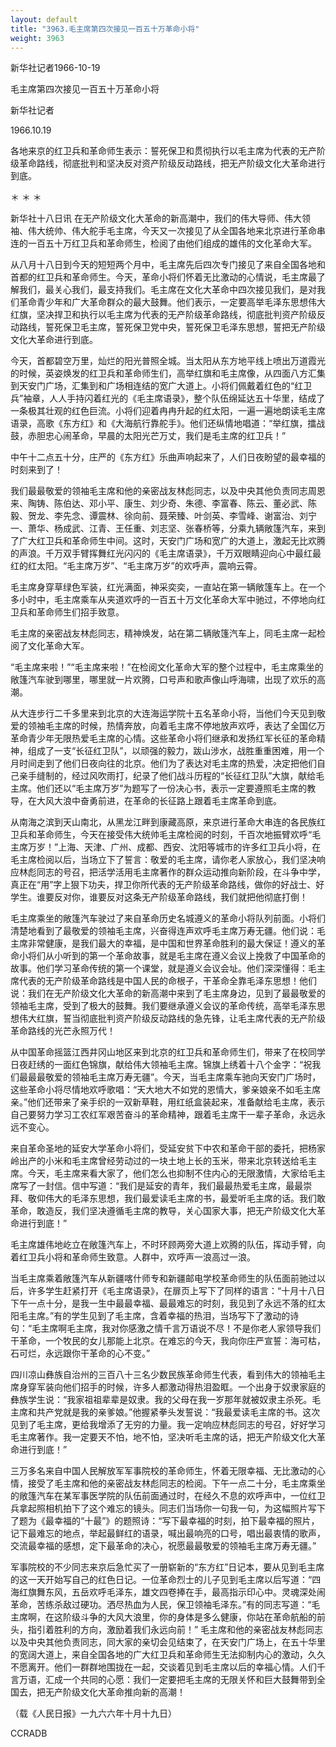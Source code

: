 ```yaml
---
layout: default
title: "3963.毛主席第四次接见一百五十万革命小将"
weight: 3963
---
```


新华社记者1966-10-19

毛主席第四次接见一百五十万革命小将

新华社记者

1966.10.19

各地来京的红卫兵和革命师生表示：誓死保卫和贯彻执行以毛主席为代表的无产阶级革命路线，彻底批判和坚决反对资产阶级反动路线，把无产阶级文化大革命进行到底。

＊                    ＊                ＊

新华社十八日讯  在无产阶级文化大革命的新高潮中，我们的伟大导师、伟大领袖、伟大统帅、伟大舵手毛主席，今天又一次接见了从全国各地来北京进行革命串连的一百五十万红卫兵和革命师生，检阅了由他们组成的雄伟的文化革命大军。

从八月十八日到今天的短短两个月中，毛主席先后四次专门接见了来自全国各地和首都的红卫兵和革命师生。今天，革命小将们怀着无比激动的心情说，毛主席最了解我们，最关心我们，最支持我们。毛主席在文化大革命中四次接见我们，是对我们革命青少年和广大革命群众的最大鼓舞。他们表示，一定要高举毛泽东思想伟大红旗，坚决捍卫和执行以毛主席为代表的无产阶级革命路线，彻底批判资产阶级反动路线，誓死保卫毛主席，誓死保卫党中央，誓死保卫毛泽东思想，誓把无产阶级文化大革命进行到底。

今天，首都碧空万里，灿烂的阳光普照全城。当太阳从东方地平线上喷出万道霞光的时候，英姿焕发的红卫兵和革命师生们，高举红旗和毛主席像，从四面八方汇集到天安门广场，汇集到和广场相连结的宽广大道上。小将们佩戴着红色的“红卫兵”袖章，人人手持闪着红光的《毛主席语录》，整个队伍绵延达五十华里，结成了一条极其壮观的红色巨流。小将们迎着冉冉升起的红太阳，一遍一遍地朗读毛主席语录，高歌《东方红》和《大海航行靠舵手》。他们还纵情地唱道：“举红旗，擂战鼓，赤胆忠心闹革命，早晨的太阳光芒万丈，我们是毛主席的红卫兵！”

中午十二点五十分，庄严的《东方红》乐曲声响起来了，人们日夜盼望的最幸福的时刻来到了！

我们最最敬爱的领袖毛主席和他的亲密战友林彪同志，以及中央其他负责同志周恩来、陶铸、陈伯达、邓小平、康生、刘少奇、朱德、李富春、陈云、董必武、陈毅、贺龙、李先念、谭震林、徐向前、聂荣臻、叶剑英、李雪峰、谢富治、刘宁一、萧华、杨成武、江青、王任重、刘志坚、张春桥等，分乘九辆敞篷汽车，来到了广大红卫兵和革命师生中间。这时，天安门广场和宽广的大道上，激起无比欢腾的声浪。千万双手臂挥舞红光闪闪的《毛主席语录》，千万双眼睛迎向心中最红最红的红太阳。“毛主席万岁”、“毛主席万岁”的欢呼声，震响云霄。

毛主席身穿草绿色军装，红光满面，神采奕奕，一直站在第一辆敞篷车上。在一个多小时中，毛主席乘车从夹道欢呼的一百五十万文化革命大军中驰过，不停地向红卫兵和革命师生们招手致意。

毛主席的亲密战友林彪同志，精神焕发，站在第二辆敞篷汽车上，同毛主席一起检阅了文化革命大军。

“毛主席来啦！”“毛主席来啦！”在检阅文化革命大军的整个过程中，毛主席乘坐的敞篷汽车驶到哪里，哪里就一片欢腾，口号声和歌声像山呼海啸，出现了欢乐的高潮。

从大连步行二千多里来到北京的大连海运学院十五名革命小将，当他们今天见到敬爱的领袖毛主席的时候，热情奔放，向着毛主席不停地放声欢呼，表达了全国亿万革命青少年无限热爱毛主席的心情。这些革命小将们继承和发扬红军长征的革命精神，组成了一支“长征红卫队”，以顽强的毅力，跋山涉水，战胜重重困难，用一个月时间走到了他们日夜向往的北京。他们为了表达对毛主席的热爱，决定把他们自己亲手缝制的，经过风吹雨打，纪录了他们战斗历程的“长征红卫队”大旗，献给毛主席。他们还以“毛主席万岁”为题写了一份决心书，表示一定要遵照毛主席的教导，在大风大浪中奋勇前进，在革命的长征路上跟着毛主席革命到底。

从南海之滨到天山南北，从黑龙江畔到康藏高原，来京进行革命大串连的各民族红卫兵和革命师生，今天在接受伟大统帅毛主席检阅的时刻，千百次地振臂欢呼“毛主席万岁！”上海、天津、广州、成都、西安、沈阳等城市的许多红卫兵小将，在毛主席检阅以后，当场立下了誓言：敬爱的毛主席，请你老人家放心，我们坚决响应林彪同志的号召，把活学活用毛主席著作的群众运动推向新阶段，在斗争中学，真正在“用”字上狠下功夫，捍卫你所代表的无产阶级革命路线，做你的好战士、好学生。谁要反对你，谁要反对这条无产阶级革命路线，我们就把他彻底打倒！

毛主席乘坐的敞篷汽车驶过了来自革命历史名城遵义的革命小将队列前面。小将们清楚地看到了最敬爱的领袖毛主席，兴奋得连声欢呼毛主席万寿无疆。他们说：毛主席非常健康，是我们最大的幸福，是中国和世界革命胜利的最大保证！遵义的革命小将们从小听到的第一个革命故事，就是毛主席在遵义会议上挽救了中国革命的故事。他们学习革命传统的第一个课堂，就是遵义会议会址。他们深深懂得：毛主席代表的无产阶级革命路线是中国人民的命根子，干革命全靠毛泽东思想！他们说：我们在无产阶级文化大革命的新高潮中来到了毛主席身边，见到了最最敬爱的领袖毛主席，受到了极大的鼓舞。我们要继承遵义会议的革命传统，高举毛泽东思想伟大红旗，誓当彻底批判资产阶级反动路线的急先锋，让毛主席代表的无产阶级革命路线的光芒永照万代！

从中国革命摇篮江西井冈山地区来到北京的红卫兵和革命师生们，带来了在校同学日夜赶绣的一面红色锦旗，献给伟大领袖毛主席。锦旗上绣着十八个金字：“祝我们最最最敬爱的领袖毛主席万寿无疆”。今天，当毛主席乘车驰向天安门广场时，这些革命小将尽情地欢呼歌唱：“天大地大不如党的恩情大，爹亲娘亲不如毛主席亲。”他们还带来了亲手织的一双新草鞋，用红纸盒装起来，准备献给毛主席，表示自己要努力学习工农红军艰苦奋斗的革命精神，跟着毛主席干一辈子革命，永远永远不变心。

来自革命圣地的延安大学革命小将们，受延安贫下中农和革命干部的委托，把杨家岭出产的小米和毛主席曾经劳动过的一块土地上长的玉米，带来北京转送给毛主席。今天，毛主席来看大家了，他们怎么也抑制不住内心的无限激情，大家给毛主席写了一封信。信中写道：“我们是延安的青年，我们最最热爱毛主席，最最崇拜、敬仰伟大的毛泽东思想，我们最爱读毛主席的书，最爱听毛主席的话。我们敢革命，敢造反，我们坚决遵循毛主席的教导，关心国家大事，把无产阶级文化大革命进行到底！”

毛主席雄伟地屹立在敞篷汽车上，不时环顾两旁大道上欢腾的队伍，挥动手臂，向着红卫兵小将和革命师生致意。人群中，欢呼声一浪高过一浪。

当毛主席乘着敞篷汽车从新疆喀什师专和新疆邮电学校革命师生的队伍面前驰过以后，许多学生赶紧打开《毛主席语录》，在扉页上写下了同样的语言：“十月十八日下午一点十分，是我一生中最最幸福、最最难忘的时刻，我见到了永远不落的红太阳毛主席。”有的学生见到了毛主席，含着幸福的热泪，当场写下了激动的诗句：“毛主席啊毛主席，我对你感激之情千言万语说不尽！不是你老人家领导我们干革命，一个牧民的女儿那能上北京。在难忘的今天，我向你庄严宣誓：海可枯，石可烂，永远跟你干革命的心不变。”

四川凉山彝族自治州的三百八十三名少数民族革命师生代表，看到伟大的领袖毛主席身穿军装向他们招手的时候，许多人都激动得热泪盈眶。一个出身于奴隶家庭的彝族学生说：“我家祖祖辈辈是奴隶。我的父母在我一岁那年就被奴隶主杀死。毛主席和共产党就是我的亲爹娘。”他握紧拳头发誓说：“我最爱读毛主席的书。这次见到了毛主席，更给我增添了无穷的力量。我一定响应林彪同志的号召，好好学习毛主席著作。我一定要天不怕，地不怕，坚决听毛主席的话，把无产阶级文化大革命进行到底！”

三万多名来自中国人民解放军军事院校的革命师生，怀着无限幸福、无比激动的心情，接受了毛主席和他的亲密战友林彪同志的检阅。下午一点二十分，毛主席乘坐的敞篷汽车在某军事医学院的队伍前面通过时，在经久不息的欢呼声中，一位红卫兵拿起照相机拍下了这个难忘的镜头。同志们当场你一句我一句，为这幅照片写下了题为《最幸福的“十最”》的题照诗：“写下最幸福的时刻，拍下最幸福的照片，记下最难忘的地点，举起最鲜红的语录，喊出最响亮的口号，唱出最衷情的歌声，交流最幸福的感想，定下最革命的决心，祝愿最最敬爱的领袖毛主席万寿无疆。”

军事院校的不少同志来京后急忙买了一册崭新的“东方红”日记本，要从见到毛主席的这一天开始写自己的红色日记。一位革命烈士的儿子见到毛主席以后写道：“四海红旗舞东风，五岳欢呼毛泽东，雄文四卷捧在手，最高指示印心中。灵魂深处闹革命，苦练杀敌过硬功。洒尽热血为人民，保卫领袖毛泽东。”有的同志写道：“毛主席啊，在这阶级斗争的大风大浪里，你的身体是多么健康，你站在革命航船的前头，指引着胜利的方向，激励着我们永远向前！”  毛主席和他的亲密战友林彪同志以及中央其他负责同志，同大家的亲切会见结束了，在天安门广场上，在五十华里的宽阔大道上，来自全国各地的广大红卫兵和革命师生无法抑制内心的激动，久久不愿离开。他们一群群地围拢在一起，交谈着见到毛主席以后的幸福心情。人们千言万语，汇成一个共同的心愿：我们一定要把毛主席的无限关怀和巨大鼓舞带到全国去，把无产阶级文化大革命推向新的高潮！

（载《人民日报》一九六六年十月十九日）

CCRADB

